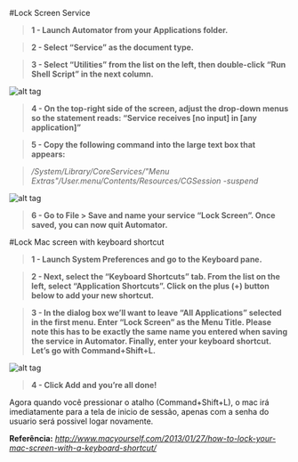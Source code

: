 #Lock Screen Service

>**1 - Launch Automator from your Applications folder.**

>**2 - Select “Service” as the document type.**

>**3 - Select “Utilities” from the list on the left, then double-click “Run Shell Script” in the next column.**

  ![alt tag](http://www.macyourself.com/wp-content/uploads/2013/01/012713-lockscreen-screen1.jpg)

>**4 - On the top-right side of the screen, adjust the drop-down menus so the statement reads: “Service receives [no input] in [any application]”**

>**5 - Copy the following command into the large text box that appears:**

  >_/System/Library/CoreServices/"Menu Extras"/User.menu/Contents/Resources/CGSession -suspend_
  
  ![alt tag](http://www.macyourself.com/wp-content/uploads/2013/01/012713-lockscreen-screen2.jpg)

>**6 - Go to File > Save and name your service “Lock Screen”. Once saved, you can now quit Automator.**

#Lock Mac screen with keyboard shortcut

>**1 - Launch System Preferences and go to the Keyboard pane.**

>**2 - Next, select the “Keyboard Shortcuts” tab. From the list on the left, select “Application Shortcuts”. Click on the plus (+) button below to add your new shortcut.**

>**3 - In the dialog box we’ll want to leave “All Applications” selected in the first menu. Enter “Lock Screen” as the Menu Title. Please note this has to be exactly the same name you entered when saving the service in Automator. Finally, enter your keyboard shortcut. Let’s go with Command+Shift+L.**

  ![alt tag](http://www.macyourself.com/wp-content/uploads/2013/01/012713-lockscreen-screen3.jpg)

>**4 - Click Add and you’re all done!**

Agora quando você pressionar o atalho (Command+Shift+L), o mac irá imediatamente para a tela de inicio de sessão, apenas com a senha do usuario será possivel logar novamente.

**Referência:** _http://www.macyourself.com/2013/01/27/how-to-lock-your-mac-screen-with-a-keyboard-shortcut/_

